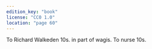 ```yaml
---
edition_key: "book"
license: "CC0 1.0"
location: "page 60"
---
```

To Richard Walkeden 10s. in part of wagis. To nurse 10s.
